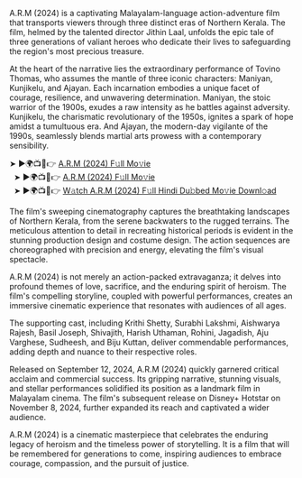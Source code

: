 A.R.M (2024) is a captivating Malayalam-language action-adventure film that transports viewers through three distinct eras of Northern Kerala. The film, helmed by the talented director Jithin Laal, unfolds the epic tale of three generations of valiant heroes who dedicate their lives to safeguarding the region's most precious treasure.

At the heart of the narrative lies the extraordinary performance of Tovino Thomas, who assumes the mantle of three iconic characters: Maniyan, Kunjikelu, and Ajayan. Each incarnation embodies a unique facet of courage, resilience, and unwavering determination. Maniyan, the stoic warrior of the 1900s, exudes a raw intensity as he battles against adversity. Kunjikelu, the charismatic revolutionary of the 1950s, ignites a spark of hope amidst a tumultuous era. And Ajayan, the modern-day vigilante of the 1990s, seamlessly blends martial arts prowess with a contemporary sensibility.

<div>➤ ►🌍📺📱👉 <a href="https://assimilatecigarettes.com/efjxq7mxs?key=f2bb7d7eb82d5b0f6733f6f1e95f22b3">A.R.M (2024) F𝚞ll Mo𝚟ie</a><div>&nbsp;
➤ ►🌍📺📱👉 <a href="https://assimilatecigarettes.com/efjxq7mxs?key=f2bb7d7eb82d5b0f6733f6f1e95f22b3">A.R.M (2024) F𝚞ll Mo𝚟ie</a></div><div>&nbsp;
➤ ►🌍📺📱👉 <a href="https://assimilatecigarettes.com/efjxq7mxs?key=f2bb7d7eb82d5b0f6733f6f1e95f22b3">W𝚊tch A.R.M (2024) F𝚞ll Hindi Du𝚋bed Mo𝚟ie Downl𝚘ad</a></div>

The film's sweeping cinematography captures the breathtaking landscapes of Northern Kerala, from the serene backwaters to the rugged terrains. The meticulous attention to detail in recreating historical periods is evident in the stunning production design and costume design. The action sequences are choreographed with precision and energy, elevating the film's visual spectacle.

A.R.M (2024) is not merely an action-packed extravaganza; it delves into profound themes of love, sacrifice, and the enduring spirit of heroism. The film's compelling storyline, coupled with powerful performances, creates an immersive cinematic experience that resonates with audiences of all ages.

The supporting cast, including Krithi Shetty, Surabhi Lakshmi, Aishwarya Rajesh, Basil Joseph, Shivajith, Harish Uthaman, Rohini, Jagadish, Aju Varghese, Sudheesh, and Biju Kuttan, deliver commendable performances, adding depth and nuance to their respective roles.   

Released on September 12, 2024, A.R.M (2024) quickly garnered critical acclaim and commercial success. Its gripping narrative, stunning visuals, and stellar performances solidified its position as a landmark film in Malayalam cinema. The film's subsequent release on Disney+ Hotstar on November 8, 2024, further expanded its reach and captivated a wider audience.

A.R.M (2024) is a cinematic masterpiece that celebrates the enduring legacy of heroism and the timeless power of storytelling. It is a film that will be remembered for generations to come, inspiring audiences to embrace courage, compassion, and the pursuit of justice.
